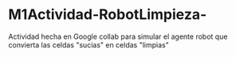 # M1Actividad-RobotLimpieza-
Actividad hecha en Google collab para simular el agente robot que convierta las celdas "sucias" en celdas "limpias"
